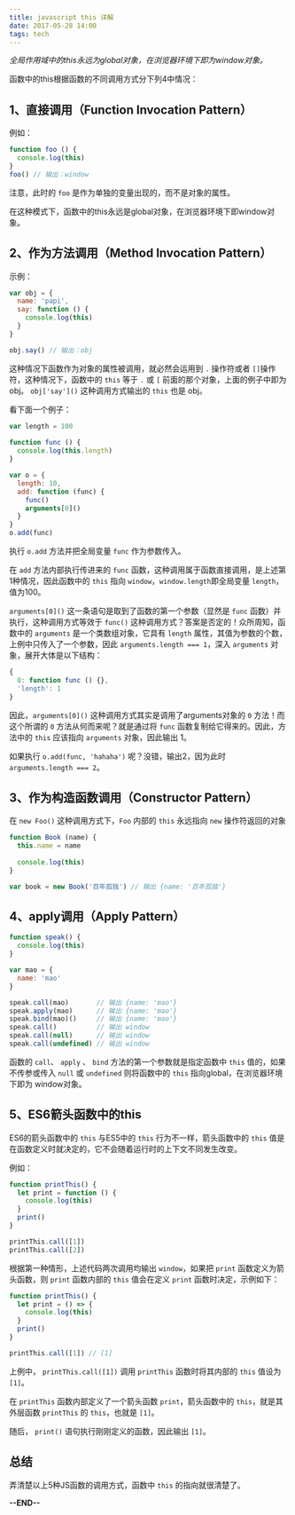 ```yaml
---
title: javascript this 详解
date: 2017-05-28 14:00
tags: tech
---
```


*全局作用域中的this永远为global对象，在浏览器环境下即为window对象。*

函数中的this根据函数的不同调用方式分下列4中情况：

## 1、直接调用（Function Invocation Pattern）

例如：

```javascript
function foo () {
  console.log(this)
}
foo() // 输出：window

```

注意，此时的 `foo` 是作为单独的变量出现的，而不是对象的属性。

在这种模式下，函数中的this永远是global对象，在浏览器环境下即window对象。

## 2、作为方法调用（Method Invocation Pattern）

示例：

```javascript
var obj = {
  name: 'papi',
  say: function () {
    console.log(this)
  }
}

obj.say() // 输出：obj
```

这种情况下函数作为对象的属性被调用，就必然会运用到 `.` 操作符或者 `[]`操作符，这种情况下，函数中的 `this` 等于 `.` 或 `[` 前面的那个对象，上面的例子中即为obj。 `obj['say']()` 这种调用方式输出的 `this` 也是 obj。

看下面一个例子：

```javascript
var length = 100
    
function func () {
  console.log(this.length)
}

var o = {
  length: 10,
  add: function (func) {
    func()
    arguments[0]()
  }
}
o.add(func)
```

执行 `o.add` 方法并把全局变量 `func` 作为参数传入。

在 `add` 方法内部执行传进来的 `func` 函数，这种调用属于函数直接调用，是上述第1种情况，因此函数中的 `this` 指向 `window`，`window.length`即全局变量 `length`，值为100。

`arguments[0]()` 这一条语句是取到了函数的第一个参数（显然是 `func` 函数）并执行，这种调用方式等效于 `func()` 这种调用方式？答案是否定的！众所周知，函数中的 `arguments` 是一个类数组对象，它具有 `length` 属性，其值为参数的个数，上例中只传入了一个参数，因此 `arguments.length === 1`，深入 `arguments` 对象，展开大体是以下结构：

```javascript
{
  0: function func () {},
  'length': 1
}
```

因此，`arguments[0]()` 这种调用方式其实是调用了arguments对象的 `0` 方法！而这个所谓的 `0` 方法从何而来呢？就是通过将 `func` 函数复制给它得来的。因此，方法中的 `this` 应该指向 `arguments` 对象，因此输出 1。

如果执行 `o.add(func, 'hahaha')` 呢？没错，输出2，因为此时 `arguments.length === 2`。

## 3、作为构造函数调用（Constructor Pattern）

在 `new Foo()` 这种调用方式下，`Foo` 内部的 `this` 永远指向 `new` 操作符返回的对象

```javascript
function Book (name) {
  this.name = name
  
  console.log(this)
}

var book = new Book('百年孤独') // 输出 {name: '百年孤独'}
```

## 4、apply调用（Apply Pattern）

```javascript
function speak() {
  console.log(this)
}

var mao = {
  name: 'mao'
}

speak.call(mao)       // 输出 {name: 'mao'}
speak.apply(mao)      // 输出 {name: 'mao'}
speak.bind(mao)()     // 输出 {name: 'mao'}
speak.call()          // 输出 window
speak.call(null)      // 输出 window
speak.call(undefined) // 输出 window
```

函数的 `call`、 `apply` 、 `bind` 方法的第一个参数就是指定函数中 `this` 值的，如果不传参或传入 `null` 或 `undefined` 则将函数中的 `this` 指向global，在浏览器环境下即为 window对象。

## 5、ES6箭头函数中的this

ES6的箭头函数中的 `this` 与ES5中的 `this` 行为不一样，箭头函数中的 `this` 值是在函数定义时就决定的，它不会随着运行时的上下文不同发生改变。

例如：

```javascript
function printThis() {
  let print = function () {
    console.log(this)
  }
  print()
}

printThis.call([1])
printThis.call([2])

```
根据第一种情形，上述代码两次调用均输出 `window`，如果把 `print` 函数定义为箭头函数，则 `print` 函数内部的 `this` 值会在定义 `print` 函数时决定，示例如下：

```javascript
function printThis() {
  let print = () => {
    console.log(this)
  }
  print()
}

printThis.call([1]) // [1]

```

上例中， `printThis.call([1])` 调用 `printThis` 函数时将其内部的 `this` 值设为 `[1]`。

在 `printThis` 函数内部定义了一个箭头函数 `print`，箭头函数中的 `this`，就是其外层函数 `printThis` 的 `this`，也就是 `[1]`。

随后， `print()` 语句执行刚刚定义的函数，因此输出 `[1]`。

## 总结

弄清楚以上5种JS函数的调用方式，函数中 `this` 的指向就很清楚了。

**--END--**